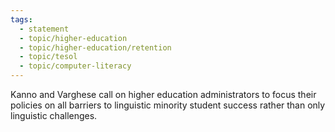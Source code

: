 ```yaml
---
tags:
  - statement
  - topic/higher-education
  - topic/higher-education/retention
  - topic/tesol
  - topic/computer-literacy
---
```

Kanno and Varghese call on higher education administrators to focus their policies on all barriers to linguistic minority student success rather than only linguistic challenges.